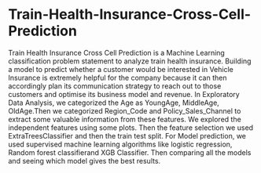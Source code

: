 # Train-Health-Insurance-Cross-Cell-Prediction
Train Health Insurance Cross Cell Prediction is a Machine Learning classification problem statement to analyze train health insurance.
Building a model to predict whether a customer would be interested in Vehicle Insurance is extremely helpful for the company because it can then accordingly plan its communication strategy to reach out to those customers and optimise its business model and revenue. In Exploratory Data Analysis, we categorized the Age as YoungAge, MiddleAge, OldAge.Then we categorized Region_Code and Policy_Sales_Channel to extract some valuable information from these features. We explored the independent features using some plots. Then the feature selection we used ExtraTreesClassifier and then the train test split. For Model prediction, we used supervised machine learning algorithms like logistic regression, Random forest classifierand XGB Classifier. Then comparing all the models and seeing which model gives the best results.
